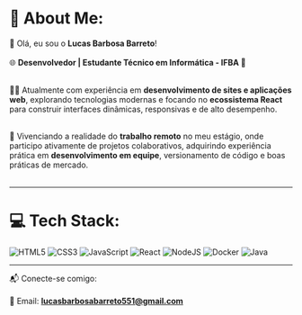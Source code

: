 # 💫 About Me:
👋 Olá, eu sou o **Lucas Barbosa Barreto**!<br><br>  🌐 **Desenvolvedor | Estudante Técnico em Informática - IFBA 🚀** <br><br>  

👨‍💻 Atualmente com experiência em **desenvolvimento de sites e aplicações web**, explorando tecnologias modernas e focando no **ecossistema React** para construir interfaces dinâmicas, responsivas e de alto desempenho.<br><br>  

💼 Vivenciando a realidade do **trabalho remoto** no meu estágio, onde participo ativamente de projetos colaborativos, adquirindo experiência prática em **desenvolvimento em equipe**, versionamento de código e boas práticas de mercado.<br><br>  

---

# 💻 Tech Stack:
![HTML5](https://img.shields.io/badge/html5-%23E34F26.svg?style=for-the-badge&logo=html5&logoColor=white) ![CSS3](https://img.shields.io/badge/css3-%231572B6.svg?style=for-the-badge&logo=css3&logoColor=white) ![JavaScript](https://img.shields.io/badge/javascript-%23323330.svg?style=for-the-badge&logo=javascript&logoColor=%23F7DF1E) ![React](https://img.shields.io/badge/react-%2320232a.svg?style=for-the-badge&logo=react&logoColor=%2361DAFB) ![NodeJS](https://img.shields.io/badge/node.js-6DA55F?style=for-the-badge&logo=node.js&logoColor=white) ![Docker](https://img.shields.io/badge/docker-%230db7ed.svg?style=for-the-badge&logo=docker&logoColor=white) ![Java](https://img.shields.io/badge/java-%23ED8B00.svg?style=for-the-badge&logo=openjdk&logoColor=white)

---
📬 Conecte-se comigo:<br>  
📧 Email: **lucasbarbosabarreto551@gmail.com**
